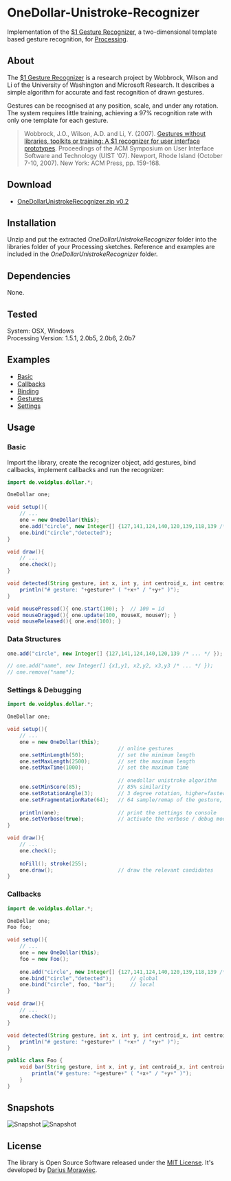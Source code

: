 # OneDollar-Unistroke-Recognizer

Implementation of the [$1 Gesture Recognizer](http://depts.washington.edu/aimgroup/proj/dollar/), a two-dimensional template based gesture recognition, for [Processing](http://processing.org/).

## About

The [$1 Gesture Recognizer](http://depts.washington.edu/aimgroup/proj/dollar/) is a research project by Wobbrock, Wilson and Li of the University of Washington and Microsoft Research. It describes a simple algorithm for accurate and fast recognition of drawn gestures.

Gestures can be recognised at any position, scale, and under any rotation. The system requires little training, achieving a 97% recognition rate with only one template for each gesture.

> Wobbrock, J.O., Wilson, A.D. and Li, Y. (2007). [Gestures without libraries, toolkits or training: A $1 recognizer for user interface prototypes](http://faculty.washington.edu/wobbrock/pubs/uist-07.1.pdf). Proceedings of the ACM Symposium on User Interface Software and Technology (UIST '07). Newport, Rhode Island (October 7-10, 2007). New York: ACM Press, pp. 159-168.

## Download

* [OneDollarUnistrokeRecognizer.zip v0.2](https://raw.github.com/voidplus/OneDollar-Unistroke-Recognizer/master/download/OneDollarUnistrokeRecognizer.zip)

## Installation

Unzip and put the extracted *OneDollarUnistrokeRecognizer* folder into the libraries folder of your Processing sketches. Reference and examples are included in the *OneDollarUnistrokeRecognizer* folder.

## Dependencies
None.

## Tested
System: OSX, Windows<br>
Processing Version: 1.5.1, 2.0b5, 2.0b6, 2.0b7

## Examples

* [Basic](https://github.com/voidplus/OneDollar-Unistroke-Recognizer/blob/master/examples/e1_basic/e1_basic.pde)
* [Callbacks](https://github.com/voidplus/OneDollar-Unistroke-Recognizer/blob/master/examples/e2_several_callbacks/e2_several_callbacks.pde)
* [Binding](https://github.com/voidplus/OneDollar-Unistroke-Recognizer/blob/master/examples/e3_local_binding/e3_local_binding.pde)
* [Gestures](https://github.com/voidplus/OneDollar-Unistroke-Recognizer/blob/master/examples/e4_more_gestures/e4_more_gestures.pde)
* [Settings](https://github.com/voidplus/OneDollar-Unistroke-Recognizer/blob/master/examples/e5_settings/e5_settings.pde)

## Usage

### Basic

Import the library, create the recognizer object, add gestures, bind callbacks, implement callbacks and run the recognizer:

```java
import de.voidplus.dollar.*;

OneDollar one;

void setup(){
	// ...
	one = new OneDollar(this);
	one.add("circle", new Integer[] {127,141,124,140,120,139,118,139 /* ... */ });
	one.bind("circle","detected");
}

void draw(){
	// ...
	one.check();
}

void detected(String gesture, int x, int y, int centroid_x, int centroid_y){
	println("# gesture: "+gesture+" ( "+x+" / "+y+" )");
}

void mousePressed(){ one.start(100); } 	// 100 = id
void mouseDragged(){ one.update(100, mouseX, mouseY); }
void mouseReleased(){ one.end(100); }
``` 

### Data Structures

```java
one.add("circle", new Integer[] {127,141,124,140,120,139 /* ... */ });

// one.add("name", new Integer[] {x1,y1, x2,y2, x3,y3 /* ... */ });
// one.remove("name");
```

### Settings & Debugging

```java
import de.voidplus.dollar.*;

OneDollar one;

void setup(){
	// ...
	one = new OneDollar(this);
									// online gestures
	one.setMinLength(50);			// set the minimum length
  	one.setMaxLength(2500);			// set the maximum length
	one.setMaxTime(1000);			// set the maximum time
	
									// onedollar unistroke algorithm
	one.setMinScore(85);			// 85% similarity
	one.setRotationAngle(3);		// 3 degree rotation, higher=faster, 360/3=120 calculations
	one.setFragmentationRate(64); 	// 64 sample/remap of the gesture, lower=faster
  
	println(one);					// print the settings to console
	one.setVerbose(true);			// activate the verbose / debug mode
}

void draw(){
	// ...
	one.check();
	
	noFill(); stroke(255);
	one.draw();                   	// draw the relevant candidates
}
```

### Callbacks

```java
import de.voidplus.dollar.*;

OneDollar one;
Foo foo;

void setup(){
	// ...
	one = new OneDollar(this);
	foo = new Foo();
	
	one.add("circle", new Integer[] {127,141,124,140,120,139,118,139 /* ... */ });
	one.bind("circle","detected");		// global
	one.bind("circle", foo, "bar");		// local
}

void draw(){
	// ...
	one.check();
}

void detected(String gesture, int x, int y, int centroid_x, int centroid_y){	// global
	println("# gesture: "+gesture+" ( "+x+" / "+y+" )");
}

public class Foo {
	void bar(String gesture, int x, int y, int centroid_x, int centroid_y){ 	// local
		println("# gesture: "+gesture+" ( "+x+" / "+y+" )");
	}
}
```

## Snapshots

![Snapshot](https://raw.github.com/voidplus/OneDollar-Unistroke-Recognizer/master/reference/p5snap1.png)
![Snapshot](https://raw.github.com/voidplus/OneDollar-Unistroke-Recognizer/master/reference/p5snap2.png)

## License

The library is Open Source Software released under the [MIT License](https://raw.github.com/voidplus/OneDollar-Unistroke-Recognizer/master/MIT-LICENSE.txt). It's developed by [Darius Morawiec](http://voidplus.de).
